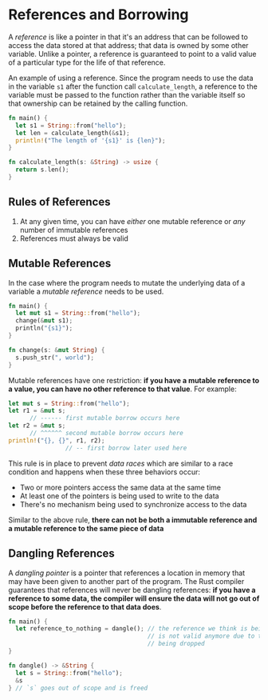 # References and Borrowing

A *reference* is like a pointer in that it's an address that can be followed
to access the data stored at that address; that data is owned by some other
variable. Unlike a pointer, a reference is guaranteed to point to a valid
value of a particular type for the life of that reference.

An example of using a reference. Since the program needs to use the data in
the variable `s1` after the function call `calculate_length`, a reference to
the variable must be passed to the function rather than the variable itself
so that ownership can be retained by the calling function.

```rust
fn main() {
  let s1 = String::from("hello");
  let len = calculate_length(&s1);
  println!("The length of '{s1}' is {len}");
}

fn calculate_length(s: &String) -> usize {
  return s.len();
}
```

## Rules of References

1. At any given time, you can have *either* one mutable reference or *any*
   number of immutable references
2. References must always be valid

## Mutable References

In the case where the program needs to mutate the underlying data of a variable
a *mutable reference* needs to be used.

```rust
fn main() {
  let mut s1 = String::from("hello");
  change(&mut s1);
  println("{s1}");
}

fn change(s: &mut String) {
  s.push_str(", world");
}
```

Mutable references have one restriction: **if you have a mutable reference to a
value, you can have no other reference to that value**. For example:

```rust
let mut s = String::from("hello");
let r1 = &mut s;
      // ------ first mutable borrow occurs here
let r2 = &mut s;
      // ^^^^^^ second mutable borrow occurs here
println!("{}, {}", r1, r2);
                // -- first borrow later used here
```

This rule is in place to prevent *data races* which are similar to a race condition
and happens when these three behaviors occur:

- Two or more pointers access the same data at the same time
- At least one of the pointers is being used to write to the data
- There's no mechanism being used to synchronize access to the data

Similar to the above rule, **there can not be both a immutable reference and a
mutable reference to the same piece of data**

## Dangling References

A *dangling pointer* is a pointer that references a location in memory that
may have been given to another part of the program. The Rust compiler
guarantees that references will never be dangling references: **if you have a
reference to some data, the compiler will ensure the data will not go out
of scope before the reference to that data does**.

```rust
fn main() {
  let reference_to_nothing = dangle(); // the reference we think is being returned
                                       // is not valid anymore due to the local
                                       // being dropped
}

fn dangle() -> &String {
  let s = String::from("hello");
  &s
} // `s` goes out of scope and is freed
```
